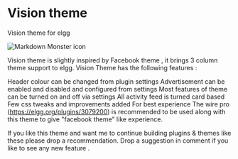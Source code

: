 # Vision theme
Vision theme for elgg

<img src="https://elgg.org/plugins/icon/3080956/icon.jpg" alt="Markdown Monster icon" >

Vision theme is slightly inspired by Facebook theme , it brings 3 column theme support to elgg. Vision Theme has the following features :

Header colour can be changed from plugin settings
Advertisement can be enabled and disabled and configured from settings 
Most features of theme can be turned on and off via settings
All activity feed is turned card based 
Few css tweaks and improvements added
For best experience The wire pro (https://elgg.org/plugins/3079200) is recommended to be used along with this theme to give "facebook theme" like experience.

If you like this theme and want me to continue building plugins & themes like these please drop a recommendation. Drop a suggestion in comment if you like to see any new feature .
